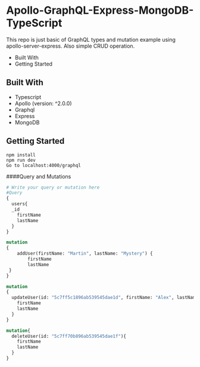 # Apollo-GraphQL-Express-MongoDB-TypeScript

This repo is just basic of GraphQL types and mutation example using apollo-server-express. Also simple CRUD operation.

- Built With
- Getting Started

## Built With

- Typescript
- Apollo (version: ^2.0.0)
- Graphql
- Express
- MongoDB

## Getting Started

```
npm install
npm run dev
Go to localhost:4000/graphql
```

####Query and Mutations

```Graphql
# Write your query or mutation here
#Query
{
  users{
  _id
    firstName
    lastName
  }
}

mutation
{
	addUser(firstName: "Martin", lastName: "Mystery") {
		firstName
		lastName
 }
}

mutation
{
  updateUser(id: "5c7ff5c1896ab539545dae1d", firstName: "Alex", lastName: "Mystery"){
    firstName
    lastName
  }
}

mutation{
  deleteUser(id: "5c7ff70b896ab539545dae1f"){
    firstName
    lastName
  }
}
```
